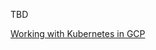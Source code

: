 TBD

[Working with Kubernetes in GCP](https://knowledgetree.atlassian.net/wiki/spaces/engineering/pages/85065730/Working+with+Kubernetes+in+GCP)
